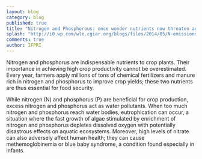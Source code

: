 ```yaml
---
layout: blog
category: blog
published: true
title: "Nitrogen and Phosphorous: once wonder nutrients now threaten aquatic ecosystems"
splash: "http://i0.wp.com/wle.cgiar.org/blogs/files/2014/05/N-emissions-2050.png?resize=538%2C228"
comments: true
author: IFPRI
---
```


Nitrogen and phosphorus are indispensable nutrients to crop plants. Their importance in achieving high crop productivity cannot be overestimated. Every year, farmers apply millions of tons of chemical fertilizers and manure rich in nitrogen and phosphorus to improve crop yields; these two nutrients are thus essential for food security.

While nitrogen (N) and phosphorus (P) are beneficial for crop production, excess nitrogen and phosphorus act as water pollutants. When too much nitrogen and phosphorus reach water bodies, eutrophication can occur, a situation where the fast growth of algae stimulated by enrichment of nitrogen and phosphorus depletes dissolved oxygen with potentially disastrous effects on aquatic ecosystems. Moreover, high levels of nitrate can also adversely affect human health; they can cause methemoglobinemia or blue baby syndrome, a condition found especially in infants.
